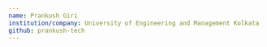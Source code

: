```yaml
---
name: Prankush Giri
institution/company: University of Engineering and Management Kolkata
github: prankush-tech
---
```

